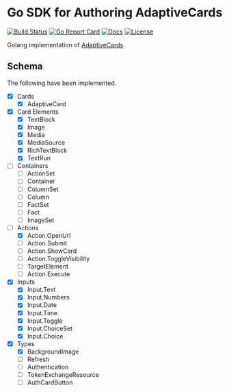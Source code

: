 # Go SDK for Authoring AdaptiveCards

[![Build Status][build-status-svg]][build-status-url]
[![Go Report Card][goreport-svg]][goreport-url]
[![Docs][docs-godoc-svg]][docs-godoc-url]
[![License][license-svg]][license-url]

Golang implementation of [AdaptiveCards](https://adaptivecards.io/).

 [build-status-svg]: https://github.com/grokify/go-adaptivecards/workflows/go%20build/badge.svg?branch=master
 [build-status-url]: https://github.com/grokify/go-adaptivecards/actions
 [goreport-svg]: https://goreportcard.com/badge/github.com/grokify/go-adaptivecards
 [goreport-url]: https://goreportcard.com/report/github.com/grokify/go-adaptivecards
 [docs-godoc-svg]: https://pkg.go.dev/badge/github.com/grokify/go-adaptivecards
 [docs-godoc-url]: https://pkg.go.dev/github.com/grokify/go-adaptivecards
 [license-svg]: https://img.shields.io/badge/license-MIT-blue.svg
 [license-url]: https://github.com/grokify/go-adaptivecards/blob/master/LICENSE

## Schema

The following have been implemented.

- [x] Cards
  - [x] AdaptiveCard
- [x] Card Elements
  - [x] TextBlock
  - [x] Image
  - [x] Media
  - [x] MediaSource
  - [x] RichTextBlock
  - [x] TextRun
- [ ] Containers
  - [ ] ActionSet
  - [ ] Container
  - [ ] ColumnSet
  - [ ] Column
  - [ ] FactSet
  - [ ] Fact
  - [ ] ImageSet
- [ ] Actions
  - [x] Action.OpenUrl
  - [ ] Action.Submit
  - [ ] Action.ShowCard
  - [ ] Action.ToggleVisibility
  - [ ] TargetElement
  - [ ] Action.Execute
- [x] Inputs
  - [x] Input.Text
  - [x] Input.Numbers
  - [x] Input.Date
  - [x] Input.Time
  - [x] Input.Toggle
  - [x] Input.ChoiceSet
  - [x] Input.Choice
- [x] Types
  - [x] BackgroundImage
  - [ ] Refresh
  - [ ] Authentication
  - [ ] TokenExchangeResource
  - [ ] AuthCardButton